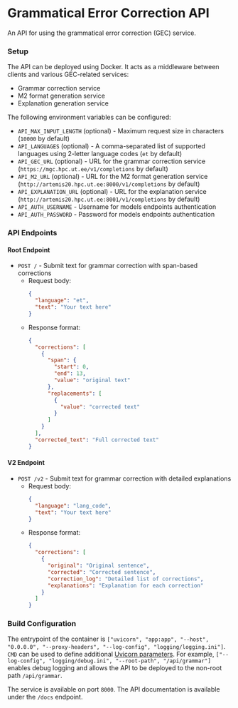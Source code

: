 # Grammatical Error Correction API

An API for using the grammatical error correction (GEC) service.

### Setup

The API can be deployed using Docker. It acts as a middleware between clients and various GEC-related services:
- Grammar correction service
- M2 format generation service
- Explanation generation service

The following environment variables can be configured:

- `API_MAX_INPUT_LENGTH` (optional) - Maximum request size in characters (`10000` by default)
- `API_LANGUAGES` (optional) - A comma-separated list of supported languages using 2-letter language codes (`et` by default)
- `API_GEC_URL` (optional) - URL for the grammar correction service (`https://mgc.hpc.ut.ee/v1/completions` by default)
- `API_M2_URL` (optional) - URL for the M2 format generation service (`http://artemis20.hpc.ut.ee:8000/v1/completions` by default)
- `API_EXPLANATION_URL` (optional) - URL for the explanation service (`http://artemis20.hpc.ut.ee:8001/v1/completions` by default)
- `API_AUTH_USERNAME` - Username for models endpoints authentication
- `API_AUTH_PASSWORD` - Password for models endpoints authentication

### API Endpoints

#### Root Endpoint
- `POST /` - Submit text for grammar correction with span-based corrections
  - Request body:
    ```json
    {
      "language": "et",
      "text": "Your text here"
    }
    ```
  - Response format:
    ```json
    {
      "corrections": [
        {
          "span": {
            "start": 0,
            "end": 13,
            "value": "original text"
          },
          "replacements": [
            {
              "value": "corrected text"
            }
          ]
        }
      ],
      "corrected_text": "Full corrected text"
    }
    ```

#### V2 Endpoint
- `POST /v2` - Submit text for grammar correction with detailed explanations
  - Request body:
    ```json
    {
      "language": "lang_code",
      "text": "Your text here"
    }
    ```
  - Response format:
    ```json
    {
      "corrections": [
        {
          "original": "Original sentence",
          "corrected": "Corrected sentence",
          "correction_log": "Detailed list of corrections",
          "explanations": "Explanation for each correction"
        }
      ]
    }
    ```

### Build Configuration

The entrypoint of the container is `["uvicorn", "app:app", "--host", "0.0.0.0", "--proxy-headers", "--log-config", "logging/logging.ini"]`. `CMD` can be used to define additional [Uvicorn parameters](https://www.uvicorn.org/deployment/). For example, `["--log-config", "logging/debug.ini", "--root-path", "/api/grammar"]` enables debug logging and allows the API to be deployed to the non-root path `/api/grammar`.

The service is available on port `8000`. The API documentation is available under the `/docs` endpoint.

